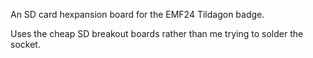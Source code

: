 An SD card hexpansion board for the EMF24 Tildagon badge.

Uses the cheap SD breakout boards rather than me trying to solder the socket.
